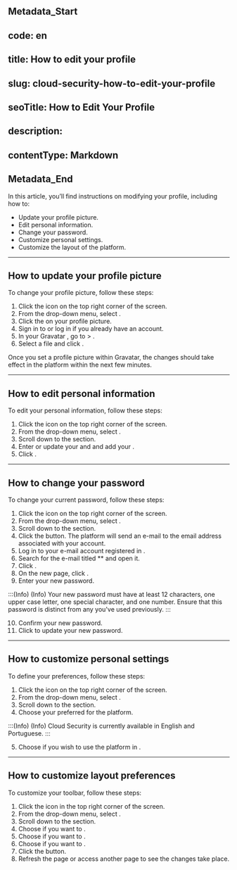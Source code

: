## Metadata_Start 
## code: en
## title: How to edit your profile 
## slug: cloud-security-how-to-edit-your-profile 
## seoTitle: How to Edit Your Profile 
## description:  
## contentType: Markdown 
## Metadata_End
In this article, you’ll find instructions on modifying your  profile, including how to:

- Update your profile picture.
- Edit personal information.
- Change your password.
- Customize personal settings.
- Customize the layout of the platform.

---

## How to update your profile picture

To change your profile picture, follow these steps:

1. Click the  icon on the top right corner of the screen.
2. From the drop-down menu, select .
3. Click the  on your profile picture.
4. Sign in to  or log in if you already have an account.
5. In your Gravatar , go to  > .
6. Select a file and click .

Once you set a profile picture within Gravatar, the changes should take effect in the  platform within the next few minutes.

---

## How to edit personal information

To edit your personal information, follow these steps:

1. Click the  icon on the top right corner of the screen.
2. From the drop-down menu, select .
3. Scroll down to the  section.
4. Enter or update your  and  and add your .
5. Click .

---

## How to change your password

To change your current password, follow these steps:

1. Click the  icon on the top right corner of the screen.
2. From the drop-down menu, select .
3. Scroll down to the  section.
4. Click the  button. The platform will send an e-mail to the email address associated with your account.
5. Log in to your e-mail account registered in .
6. Search for the e-mail titled ** and open it.
7. Click .
8. On the new page, click .
9. Enter your new password.

:::(Info) (Info)
Your new password must have at least 12 characters, one upper case letter, one special character, and one number. Ensure that this password is distinct from any you've used previously.
:::

10. Confirm your new password.
11. Click  to update your new password.

---

## How to customize personal settings

To define your preferences, follow these steps:

1. Click the  icon on the top right corner of the screen.
2. From the drop-down menu, select .
3. Scroll down to the  section.
4. Choose your preferred  for the platform.

:::(Info) (Info)
Cloud Security is currently available in English and Portuguese.
:::

5. Choose if you wish to use the platform in .

---

## How to customize layout preferences

To customize your toolbar, follow these steps:

1. Click the  icon in the top right corner of the screen.
2. From the drop-down menu, select .
3. Scroll down to the  section.
4. Choose if you want to .
5. Choose if you want to .
6. Choose if you want to .
7. Click the  button.
8. Refresh the page or access another  page to see the changes take place.